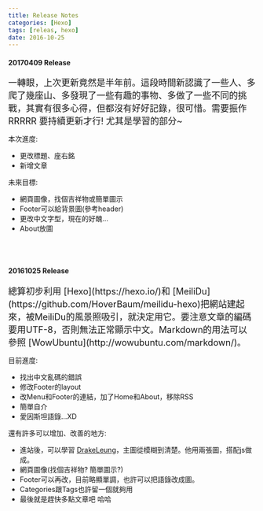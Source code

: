 ```yaml
---
title: Release Notes
categories: [Hexo]
tags: [releas, hexo]
date: 2016-10-25
---
```


#### 20170409 Release
<font size="4">
一轉眼，上次更新竟然是半年前。這段時間新認識了一些人、多爬了幾座山、多發現了一些有趣的事物、多做了一些不同的挑戰，其實有很多心得，但都沒有好好記錄，很可惜。需要振作RRRRR 要持續更新才行! 尤其是學習的部分~
</font>

本次進度:
* 更改標題、座右銘
* 新增文章

未來目標:
* 網頁圖像，找個吉祥物或簡單圖示
* Footer可以給背景圖(參考header)
* 更改中文字型，現在的好醜...
* About放圖
<!--more-->
<br />
<br />

#### 20161025 Release

<font size="4">
總算初步利用 [Hexo](https://hexo.io/)和 [MeiliDu](https://github.com/HoverBaum/meilidu-hexo)把網站建起來，被MeiliDu的風景照吸引，就決定用它。要注意文章的編碼要用UTF-8，否則無法正常顯示中文。Markdown的用法可以參照 [WowUbuntu](http://wowubuntu.com/markdown/)。
</font>

目前進度:
* 找出中文亂碼的錯誤
* 修改Footer的layout
* 改Menu和Footer的連結，加了Home和About，移除RSS
* 簡單自介
* 愛因斯坦語錄...XD 

還有許多可以增加、改善的地方:
* 進站後，可以學習 [DrakeLeung](http://lyyourc.com/)，主圖從模糊到清楚。他用兩張圖，搭配js做成。
* 網頁圖像(找個吉祥物? 簡單圖示?)
* Footer可以再改，目前略顯單調，也許可以把語錄改成圖。
* Categories跟Tags也許留一個就夠用
* 最後就是趕快多點文章吧 哈哈
<br />
